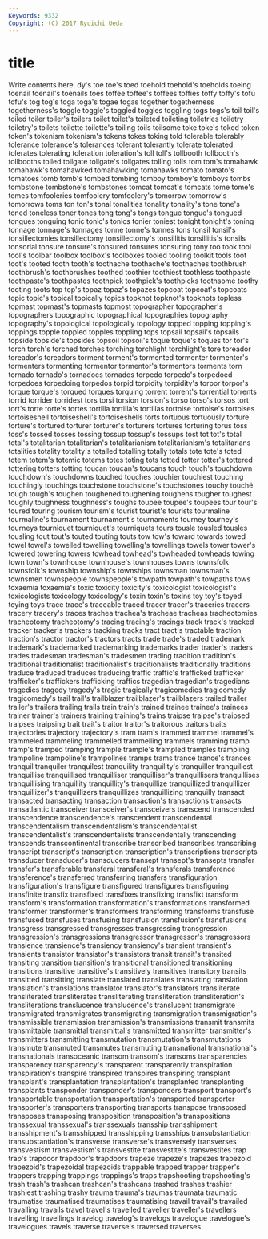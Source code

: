 ```yaml
---
Keywords: 9332 
Copyright: (C) 2017 Ryuichi Ueda
---
```


# title

Write contents here.
dy's
toe toe's toed toehold toehold's toeholds toeing toenail toenail's toenails
toes toffee toffee's toffees toffies toffy toffy's tofu tofu's tog
tog's toga toga's togae togas together togetherness togetherness's toggle toggle's
toggled toggles toggling togs togs's toil toil's toiled toiler toiler's
toilers toilet toilet's toileted toileting toiletries toiletry toiletry's toilets toilette
toilette's toiling toils toilsome toke toke's toked token token's tokenism
tokenism's tokens tokes toking told tolerable tolerably tolerance tolerance's tolerances
tolerant tolerantly tolerate tolerated tolerates tolerating toleration toleration's toll toll's
tollbooth tollbooth's tollbooths tolled tollgate tollgate's tollgates tolling tolls tom
tom's tomahawk tomahawk's tomahawked tomahawking tomahawks tomato tomato's tomatoes tomb
tomb's tombed tombing tomboy tomboy's tomboys tombs tombstone tombstone's tombstones
tomcat tomcat's tomcats tome tome's tomes tomfooleries tomfoolery tomfoolery's tomorrow
tomorrow's tomorrows toms ton ton's tonal tonalities tonality tonality's tone
tone's toned toneless toner tones tong tong's tongs tongue tongue's
tongued tongues tonguing tonic tonic's tonics tonier toniest tonight tonight's
toning tonnage tonnage's tonnages tonne tonne's tonnes tons tonsil tonsil's
tonsillectomies tonsillectomy tonsillectomy's tonsillitis tonsillitis's tonsils tonsorial tonsure tonsure's tonsured
tonsures tonsuring tony too took tool tool's toolbar toolbox toolbox's
toolboxes tooled tooling toolkit tools toot toot's tooted tooth tooth's
toothache toothache's toothaches toothbrush toothbrush's toothbrushes toothed toothier toothiest toothless
toothpaste toothpaste's toothpastes toothpick toothpick's toothpicks toothsome toothy tooting toots
top top's topaz topaz's topazes topcoat topcoat's topcoats topic topic's
topical topically topics topknot topknot's topknots topless topmast topmast's topmasts
topmost topographer topographer's topographers topographic topographical topographies topography topography's topological
topologically topology topped topping topping's toppings topple toppled topples toppling
tops topsail topsail's topsails topside topside's topsides topsoil topsoil's toque
toque's toques tor tor's torch torch's torched torches torching torchlight
torchlight's tore toreador toreador's toreadors torment torment's tormented tormenter tormenter's
tormenters tormenting tormentor tormentor's tormentors torments torn tornado tornado's tornadoes
tornados torpedo torpedo's torpedoed torpedoes torpedoing torpedos torpid torpidity torpidity's
torpor torpor's torque torque's torqued torques torquing torrent torrent's torrential
torrents torrid torrider torridest tors torsi torsion torsion's torso torso's
torsos tort tort's torte torte's tortes tortilla tortilla's tortillas tortoise
tortoise's tortoises tortoiseshell tortoiseshell's tortoiseshells torts tortuous tortuously torture torture's
tortured torturer torturer's torturers tortures torturing torus toss toss's tossed
tosses tossing tossup tossup's tossups tost tot tot's total total's
totalitarian totalitarian's totalitarianism totalitarianism's totalitarians totalities totality totality's totalled totalling
totally totals tote tote's toted totem totem's totemic totems totes
toting tots totted totter totter's tottered tottering totters totting toucan
toucan's toucans touch touch's touchdown touchdown's touchdowns touched touches touchier
touchiest touching touchingly touchings touchstone touchstone's touchstones touchy touché tough
tough's toughen toughened toughening toughens tougher toughest toughly toughness toughness's
toughs toupee toupee's toupees tour tour's toured touring tourism tourism's
tourist tourist's tourists tourmaline tourmaline's tournament tournament's tournaments tourney tourney's
tourneys tourniquet tourniquet's tourniquets tours tousle tousled tousles tousling tout
tout's touted touting touts tow tow's toward towards towed towel
towel's towelled towelling towelling's towellings towels tower tower's towered towering
towers towhead towhead's towheaded towheads towing town town's townhouse townhouse's
townhouses towns townsfolk townsfolk's township township's townships townsman townsman's townsmen
townspeople townspeople's towpath towpath's towpaths tows toxaemia toxaemia's toxic toxicity
toxicity's toxicologist toxicologist's toxicologists toxicology toxicology's toxin toxin's toxins toy
toy's toyed toying toys trace trace's traceable traced tracer tracer's
traceries tracers tracery tracery's traces trachea trachea's tracheae tracheas tracheotomies
tracheotomy tracheotomy's tracing tracing's tracings track track's tracked tracker tracker's
trackers tracking tracks tract tract's tractable traction traction's tractor tractor's
tractors tracts trade trade's traded trademark trademark's trademarked trademarking trademarks
trader trader's traders trades tradesman tradesman's tradesmen trading tradition tradition's
traditional traditionalist traditionalist's traditionalists traditionally traditions traduce traduced traduces traducing
traffic traffic's trafficked trafficker trafficker's traffickers trafficking traffics tragedian tragedian's
tragedians tragedies tragedy tragedy's tragic tragically tragicomedies tragicomedy tragicomedy's trail
trail's trailblazer trailblazer's trailblazers trailed trailer trailer's trailers trailing trails
train train's trained trainee trainee's trainees trainer trainer's trainers training
training's trains traipse traipse's traipsed traipses traipsing trait trait's traitor
traitor's traitorous traitors traits trajectories trajectory trajectory's tram tram's trammed
trammel trammel's trammeled trammeling trammelled trammelling trammels tramming tramp tramp's
tramped tramping trample trample's trampled tramples trampling trampoline trampoline's trampolines
tramps trams trance trance's trances tranquil tranquiler tranquilest tranquility tranquility's
tranquiller tranquillest tranquillise tranquillised tranquilliser tranquilliser's tranquillisers tranquillises tranquillising tranquillity
tranquillity's tranquillize tranquillized tranquillizer tranquillizer's tranquillizers tranquillizes tranquillizing tranquilly transact
transacted transacting transaction transaction's transactions transacts transatlantic transceiver transceiver's transceivers
transcend transcended transcendence transcendence's transcendent transcendental transcendentalism transcendentalism's transcendentalist transcendentalist's
transcendentalists transcendentally transcending transcends transcontinental transcribe transcribed transcribes transcribing transcript
transcript's transcription transcription's transcriptions transcripts transducer transducer's transducers transept transept's
transepts transfer transfer's transferable transferal transferal's transferals transference transference's transferred
transferring transfers transfiguration transfiguration's transfigure transfigured transfigures transfiguring transfinite transfix
transfixed transfixes transfixing transfixt transform transform's transformation transformation's transformations transformed
transformer transformer's transformers transforming transforms transfuse transfused transfuses transfusing transfusion
transfusion's transfusions transgress transgressed transgresses transgressing transgression transgression's transgressions transgressor
transgressor's transgressors transience transience's transiency transiency's transient transient's transients transistor
transistor's transistors transit transit's transited transiting transition transition's transitional transitioned
transitioning transitions transitive transitive's transitively transitives transitory transits transitted transitting
translate translated translates translating translation translation's translations translator translator's translators
transliterate transliterated transliterates transliterating transliteration transliteration's transliterations translucence translucence's translucent
transmigrate transmigrated transmigrates transmigrating transmigration transmigration's transmissible transmission transmission's transmissions
transmit transmits transmittable transmittal transmittal's transmitted transmitter transmitter's transmitters transmitting
transmutation transmutation's transmutations transmute transmuted transmutes transmuting transnational transnational's transnationals
transoceanic transom transom's transoms transparencies transparency transparency's transparent transparently transpiration
transpiration's transpire transpired transpires transpiring transplant transplant's transplantation transplantation's transplanted
transplanting transplants transponder transponder's transponders transport transport's transportable transportation transportation's
transported transporter transporter's transporters transporting transports transpose transposed transposes transposing
transposition transposition's transpositions transsexual transsexual's transsexuals transship transshipment transshipment's transshipped
transshipping transships transubstantiation transubstantiation's transverse transverse's transversely transverses transvestism transvestism's
transvestite transvestite's transvestites trap trap's trapdoor trapdoor's trapdoors trapeze trapeze's
trapezes trapezoid trapezoid's trapezoidal trapezoids trappable trapped trapper trapper's trappers
trapping trappings trappings's traps trapshooting trapshooting's trash trash's trashcan trashcan's
trashcans trashed trashes trashier trashiest trashing trashy trauma trauma's traumas
traumata traumatic traumatise traumatised traumatises traumatising travail travail's travailed travailing
travails travel travel's travelled traveller traveller's travellers travelling travellings travelog
travelog's travelogs travelogue travelogue's travelogues travels traverse traverse's traversed traverses
